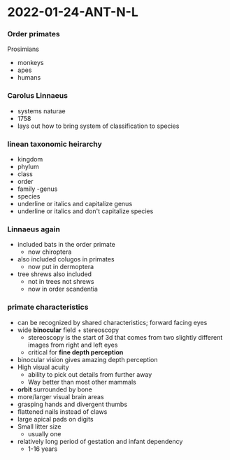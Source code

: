 # 2022-01-24-ANT-N-L
### Order primates
Prosimians
- monkeys
- apes
- humans

### Carolus Linnaeus
- systems naturae
- 1758
- lays out how to bring system of classification to species

### linean taxonomic heirarchy
- kingdom
- phylum
- class
- order
- family
-genus
- species
- underline or italics and capitalize genus
- underline or italics and don't capitalize species

### Linnaeus again
- included bats in the order primate
  - now chiroptera 
- also included colugos in primates
  - now put in dermoptera
- tree shrews also included
  - not in trees not shrews
  - now in order scandentia

### primate characteristics
- can be recognized by shared characteristics; forward facing eyes
- wide **binocular** field + stereoscopy
  - stereoscopy is the start of 3d that comes from two slightly different images from right and left eyes
  - critical for **fine depth perception**
- binocular vision gives amazing depth perception
- High visual acuity
  - ability to pick out details from further away
  - Way better than most other mammals
- **orbit** surrounded by bone
- more/larger visual brain areas
- grasping hands and divergent thumbs
- flattened nails instead of claws
- large apical pads on digits
- Small litter size
  - usually one
- relatively long period of gestation and infant dependency
  - 1-16 years